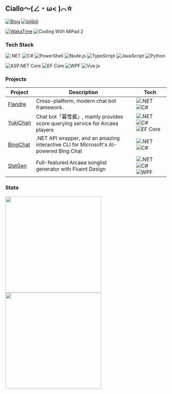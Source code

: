 ## Ciallo～(∠・ω< )⌒☆

[![Blog](https://img.shields.io/badge/Blog-sorabs.cc-white?labelColor=ff80ab&color=f06292&style=for-the-badge&logo=hugo&logoColor=white)](https://sorabs.cc/)
[![bilibili](https://img.shields.io/badge/bilibili-b1acksoil-white?labelColor=00A1D6&color=008EBD&style=for-the-badge&logo=bilibili&logoColor=white)](https://space.bilibili.com/33268404)

[![WakaTime](https://wakatime.com/badge/user/b1ea68ff-35ad-48d6-aa5a-c0f1dfad4018.svg?style=flat)](https://wakatime.com/@b1acksoil)
![Coding With MiPad 2](https://img.shields.io/badge/Coding_With-MiPad_2-FF6900?style=flat&logo=xiaomi&logoColor=white)

### Tech Stack
<!-- Platforms & Languages -->
![.NET](https://img.shields.io/badge/.NET-512bd4?logo=.net)
![C#](https://img.shields.io/badge/C%23-239120?logo=csharp)
![PowerShell](https://img.shields.io/badge/PowerShell-5391fe?logo=powershell&logoColor=white)
![Node.js](https://img.shields.io/badge/Node.js-339933?logo=node.js&logoColor=white)
![TypeScript](https://img.shields.io/badge/TypeScript-3178c6?logo=typescript&logoColor=white)
![JavaScript](https://img.shields.io/badge/JavaScript-f7df1e?logo=javascript&logoColor=black)
![Python](https://img.shields.io/badge/Python-3776ab?logo=python&logoColor=white)

<!-- Frameworks -->
![ASP.NET Core](https://img.shields.io/badge/ASP.NET%20Core-0078d4?logo=.net)
![EF Core](https://img.shields.io/badge/EF%20Core-0078d4?logo=.net)
![WPF](https://img.shields.io/badge/WPF-0078d4?logo=windows)
![Vue.js](https://img.shields.io/badge/Vue.js-4fc08d?logo=vue.js&logoColor=white)

### Projects

| Project | Description | Tech |
| ------- | ----------- | ------------ |
| [Flandre](https://github.com/FlandreDevs/Flandre) | Cross-platform, modern chat bot framework. | ![.NET](https://img.shields.io/badge/.NET-512bd4?logo=.net) ![C#](https://img.shields.io/badge/C%23-239120?logo=csharp) |
| [YukiChan](https://github.com/b1acksoil/YukiChan) | Chat bot「暮雪酱」, mainly provides score querying service for Arcaea players | ![.NET](https://img.shields.io/badge/.NET-512bd4?logo=.net) ![C#](https://img.shields.io/badge/C%23-239120?logo=csharp) ![EF Core](https://img.shields.io/badge/EF%20Core-0078d4?logo=.net) |
| [BingChat](https://github.com/b1acksoil/BingChat) | .NET API wrapper, and an amazing interactive CLI for Microsoft's AI-powered Bing Chat | ![.NET](https://img.shields.io/badge/.NET-512bd4?logo=.net) ![C#](https://img.shields.io/badge/C%23-239120?logo=csharp) |
| [SlstGen](https://github.com/NekoSpace/SlstGen) | Full-featured Arcaea songlist generator with Fluent Design | ![.NET](https://img.shields.io/badge/.NET-512bd4?logo=.net) ![C#](https://img.shields.io/badge/C%23-239120?logo=csharp) ![WPF](https://img.shields.io/badge/WPF-0078d4?logo=windows) |

### Stats
<img src="https://github-readme-stats.vercel.app/api?username=b1acksoil&theme=react&hide_border=true" width="300" />
<img src="https://github-readme-stats.vercel.app/api/top-langs/?username=b1acksoil&layout=compact&hide=html,css,scss&theme=react&hide_border=true" width="300" />
